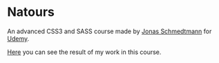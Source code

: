 # Natours


An advanced CSS3 and SASS course made by [Jonas Schmedtmann][1] for [Udemy][2].

[Here][3] you can see the result of my work in this course.

[1]: https://github.com/jonasschmedtmann
[2]: https://www.udemy.com/advanced-css-and-sass/
[3]: https://braisc.github.io/Natours/

